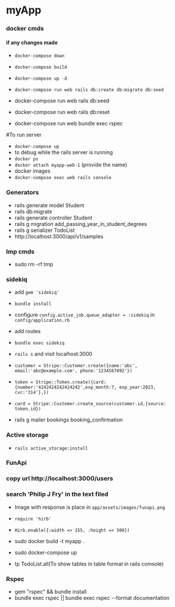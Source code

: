 # myApp

### docker cmds
#### if any changes made
* `docker-compose down`
* `docker-compose build`
* `docker-compose up -d`
* `docker-compose run web rails db:create db:migrate db:seed`

* docker-compose run web rails db:seed
* docker-compose run web rails db:reset
* docker-compose run web bundle exec rspec


#To run server
* `docker-compose up`
* to debug while the rails server is running
* `docker ps`
* `docker attach myapp-web-1` (provide the name)
* docker images
* `docker-compose exec web rails console`

### Generators
* rails generate model Student
* rails db:migrate
* rails generate controller Student
* rails g migration add_passing_year_in_student_degrees
* rails g serializer TodoList
* http://localhost:3000/api/v1/samples

### Imp cmds
* sudo rm -rf tmp

### sidekiq
* add `gem 'sidekiq'`
* `bundle install`
* configure `config.active_job.queue_adapter = :sidekiq` in `config/application.rb`
* add routes
* `bundle exec sidekiq`
* `rails s` and visit localhost:3000

* `customer = Stripe::Customer.create({name:'abc', email:'abc@example.com', phone:'1234567892'})`
* `token = Stripe::Token.create({card: {number:'4242424242424242',exp_month:7, exp_year:2023, cvc:'314'},})`
* `card = Stripe::Customer.create_source(customer.id,{source: token.id})`

* rails g mailer bookings booking_confirmation

### Active storage
* `rails active_storage:install`

### FunApi
### copy url http://localhost:3000/users
### search 'Philip J Fry' in the text filed
* Image with response is place in `app/assets/images/funapi.png`

* `require 'hirb'`
* `Hirb.enable({:width => 155, :height => 500})`

* sudo docker build -t myapp .
* sudo docker-compose up
* tp TodoList.all(To show tables in table format in rails comsole)

### Rspec
* gem "rspec" && bundle install
* bundle exec rspec || bundle exec rspec --format documentation